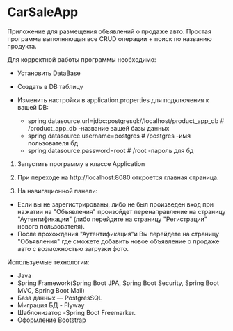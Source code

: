 # CarSaleApp
Приложение для размещения объявлений о продаже авто.
Простая программа выполняющая все CRUD операции + поиск по названию продукта.

Для корректной работы программы необходимо:
- Установить DataBase
- Создать в DB таблицу
- Изменить настройки в application.properties для подключения к вашей DB:

  - spring.datasource.url=jdbc:postgresql://localhost/product_app_db                     # /product_app_db  -название вашей базы данных
  - spring.datasource.username=postgres                                                  # /postgres -имя пользователя бд
  - spring.datasource.password=root                                                      # /root -пароль для  бд  
             
1) Запустить программу в классе Application
 
2) При переходе на http://localhost:8080 откроется главная страница.
3) На навигационной панели:
  - Если вы не зарегистрированы, либо не был произведен вход при нажатии на "Объявления" произойдет перенаправление на страницу "Аутентификации"
  (либо перейдите на страницу "Регистрации" нового пользователя).
  - После прохождения "Аутентификация"и Вы перейдете на страницу "Объявления" где сможете добавить новое объявление о продаже авто с возможностью загрузки фото.



Используемые технологии:
- Java
- Spring Framework(Spring Boot JPA, Spring Boot Security, Spring Boot MVC, Spring Boot Mail)
- База данных — PostgresSQL
- Миграция БД - Flyway
- Шаблонизатор -Spring Boot Freemarker.
- Оформление Bootstrap
